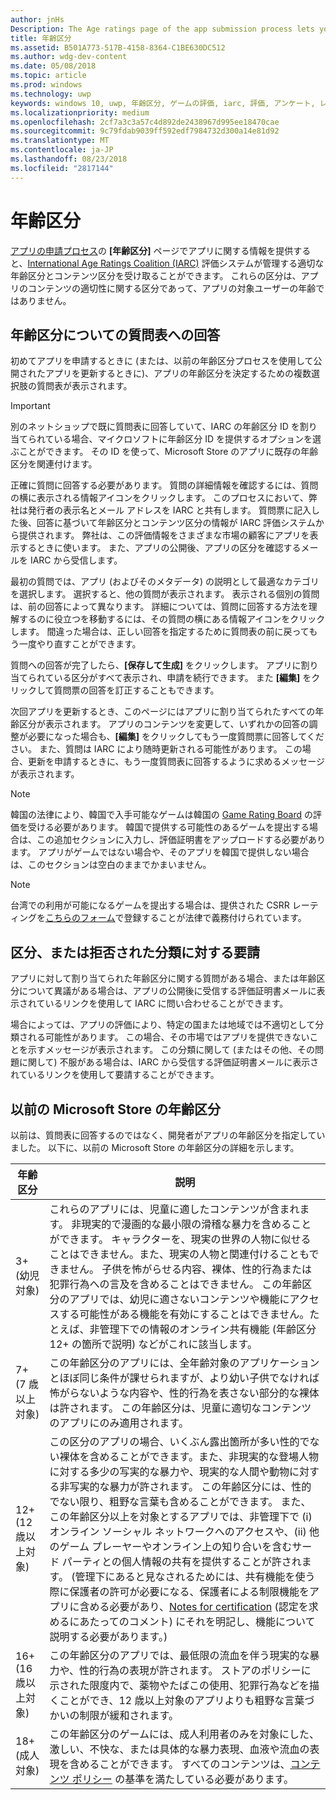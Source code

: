 ```yaml
---
author: jnHs
Description: The Age ratings page of the app submission process lets you provide information about your app so it can receive the appropriate age ratings from the International Age Ratings Coalition (IARC).
title: 年齢区分
ms.assetid: B501A773-517B-4158-8364-C1BE630DC512
ms.author: wdg-dev-content
ms.date: 05/08/2018
ms.topic: article
ms.prod: windows
ms.technology: uwp
keywords: windows 10, uwp, 年齢区分, ゲームの評価, iarc, 評価, アンケート, レーティング機関, コンテンツ区分
ms.localizationpriority: medium
ms.openlocfilehash: 2cf7a3c3a57c4d892de2438967d995ee18470cae
ms.sourcegitcommit: 9c79fdab9039ff592edf7984732d300a14e81d92
ms.translationtype: MT
ms.contentlocale: ja-JP
ms.lasthandoff: 08/23/2018
ms.locfileid: "2817144"
---
```

# <a name="age-ratings"></a>年齢区分

[アプリの申請プロセス](app-submissions.md)の **[年齢区分]** ページでアプリに関する情報を提供すると、[International Age Ratings Coalition (IARC)](http://go.microsoft.com/fwlink/p/?LinkId=716854) 評価システムが管理する適切な年齢区分とコンテンツ区分を受け取ることができます。 これらの区分は、アプリのコンテンツの適切性に関する区分であって、アプリの対象ユーザーの年齢ではありません。

## <a name="answering-the-age-ratings-questionnaire"></a>年齢区分についての質問表への回答

初めてアプリを申請するときに (または、以前の年齢区分プロセスを使用して公開されたアプリを更新するときに)、アプリの年齢区分を決定するための複数選択肢の質問表が表示されます。

> [!IMPORTANT]
> 別のネットショップで既に質問表に回答していて、IARC の年齢区分 ID を割り当てられている場合、マイクロソフトに年齢区分 ID を提供するオプションを選ぶことができます。 その ID を使って、Microsoft Store のアプリに既存の年齢区分を関連付けます。

正確に質問に回答する必要があります。 質問の詳細情報を確認するには、質問の横に表示される情報アイコンをクリックします。 このプロセスにおいて、弊社は発行者の表示名とメール アドレスを IARC と共有します。 質問票に記入した後、回答に基づいて年齢区分とコンテンツ区分の情報が IARC 評価システムから提供されます。 弊社は、この評価情報をさまざまな市場の顧客にアプリを表示するときに使います。 また、アプリの公開後、アプリの区分を確認するメールを IARC から受信します。

最初の質問では、アプリ (およびそのメタデータ) の説明として最適なカテゴリを選択します。 選択すると、他の質問が表示されます。 表示される個別の質問は、前の回答によって異なります。 詳細については、質問に回答する方法を理解するのに役立つを移動するには、その質問の横にある情報アイコンをクリックします。 間違った場合は、正しい回答を指定するために質問表の前に戻ってもう一度やり直すことができます。

質問への回答が完了したら、**[保存して生成]** をクリックします。 アプリに割り当てられている区分がすべて表示され、申請を続行できます。 また **[編集]** をクリックして質問票の回答を訂正することもできます。

次回アプリを更新するとき、このページにはアプリに割り当てられたすべての年齢区分が表示されます。 アプリのコンテンツを変更して、いずれかの回答の調整が必要になった場合も、**[編集]** をクリックしてもう一度質問票に回答してください。 また、質問は IARC により随時更新される可能性があります。 この場合、更新を申請するときに、もう一度質問表に回答するように求めるメッセージが表示されます。

<span id="boards" />

> [!NOTE]
> 韓国の法律により、韓国で入手可能なゲームは韓国の [Game Rating Board](http://go.microsoft.com/fwlink/p/?LinkId=228256) の評価を受ける必要があります。 韓国で提供する可能性のあるゲームを提出する場合は、この追加セクションに入力し、評価証明書をアップロードする必要があります。 アプリがゲームではない場合や、そのアプリを韓国で提供しない場合は、このセクションは空白のままでかまいません。

> [!NOTE]
> 台湾での利用が可能になるゲームを提出する場合は、提供された CSRR レーティングを[こちらのフォーム](https://go.microsoft.com/fwlink/?linkid=867281)で登録することが法律で義務付けられています。 

<span id="appeal" />

## <a name="appealing-ratings-or-refused-classifications"></a>区分、または拒否された分類に対する要請

アプリに対して割り当てられた年齢区分に関する質問がある場合、または年齢区分について異議がある場合は、アプリの公開後に受信する評価証明書メールに表示されているリンクを使用して IARC に問い合わせることができます。

場合によっては、アプリの評価により、特定の国または地域では不適切として分類される可能性があります。 この場合、その市場ではアプリを提供できないことを示すメッセージが表示されます。 この分類に関して (またはその他、その問題に関して) 不服がある場合は、IARC から受信する評価証明書メールに表示されているリンクを使用して要請することができます。


## <a name="previous-microsoft-store-age-ratings"></a>以前の Microsoft Store の年齢区分

以前は、質問表に回答するのではなく、開発者がアプリの年齢区分を指定していました。 以下に、以前の Microsoft Store の年齢区分の詳細を示します。

| 年齢区分                           | 説明                            |
|--------------------------------------|----------------------------------------|
| 3+ (幼児対象)     | これらのアプリには、児童に適したコンテンツが含まれます。 非現実的で漫画的な最小限の滑稽な暴力を含めることができます。 キャラクターを、現実の世界の人物に似せることはできません。また、現実の人物と関連付けることもできません。 子供を怖がらせる内容、裸体、性的行為または犯罪行為への言及を含めることはできません。 この年齢区分のアプリでは、幼児に適さないコンテンツや機能にアクセスする可能性がある機能を有効にすることはできません。たとえば、非管理下での情報のオンライン共有機能 (年齢区分 12+ の箇所で説明) などがこれに該当します。            |
| 7+ (7 歳以上対象)   | この年齢区分のアプリには、全年齢対象のアプリケーションとほぼ同じ条件が課せられますが、より幼い子供でなければ怖がらないような内容や、性的行為を表さない部分的な裸体は許されます。 この年齢区分は、児童に適切なコンテンツのアプリにのみ適用されます。                                                                                   |
| 12+ (12 歳以上対象) | この区分のアプリの場合、いくぶん露出箇所が多い性的でない裸体を含めることができます。また、非現実的な登場人物に対する多少の写実的な暴力や、現実的な人間や動物に対する非写実的な暴力が許されます。 この年齢区分には、性的でない限り、粗野な言葉も含めることができます。 また、この年齢区分以上を対象とするアプリでは、非管理下で (i) オンライン ソーシャル ネットワークへのアクセスや、(ii) 他のゲーム プレーヤーやオンライン上の知り合いを含むサード パーティとの個人情報の共有を提供することが許されます。 (管理下にあると見なされるためには、共有機能を使う際に保護者の許可が必要になる、保護者による制限機能をアプリに含める必要があり、[Notes for certification](notes-for-certification.md) (認定を求めるにあたってのコメント) にそれを明記し、機能について説明する必要があります。) |
| 16+ (16 歳以上対象) | この年齢区分のアプリでは、最低限の流血を伴う現実的な暴力や、性的行為の表現が許されます。 ストアのポリシーに示された限度内で、薬物やたばこの使用、犯罪行為などを描くことができ、12 歳以上対象のアプリよりも粗野な言葉づかいの制限が緩和されます。                                                                                                                           |
| 18+ (成人対象)            | この年齢区分のゲームには、成人利用者のみを対象にした、激しい、不快な、または具体的な暴力表現、血液や流血の表現を含めることができます。 すべてのコンテンツは、[コンテンツ ポリシー](https://docs.microsoft.com/legal/windows/agreements/store-policies) の基準を満たしている必要があります。                                                                                                                                                            |
